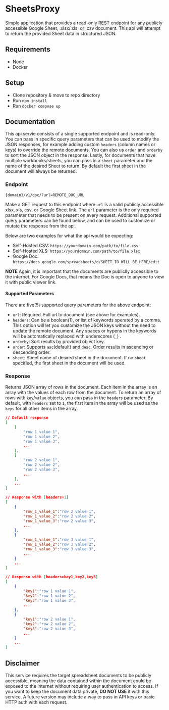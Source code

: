 # SheetsProxy
Simple application that provides a read-only REST endpoint for any publicly accessible Google Sheet, .xlsx/.xls, or .csv document. This api will attempt to return the provided Sheet data in structured JSON.

## Requirements 
- Node
- Docker

## Setup
- Clone repository & move to repo directory
- Run `npm install`
- Run `docker compose up`

## Documentation
This api servie consists of a single supported endpoint and is read-only. You can pass in specific query parameters that can be used to modify the JSON responses, for example adding custom `headers` (column names or keys) to override the remote documents. You can also us `order` and `orderby` to sort the JSON object in the response.  Lastly, for documents that have multiple workbooks/sheets, you can pass in a `sheet` parameter and the name of the desired Sheet to return. By default the first sheet in the document will always be returned.

### Endpoint
`{domain}/v1/doc/?url=REMOTE_DOC_URL`

Make a GET request to this endpoint where `url` is a valid publicly accessible xlsx, xls, csv, or Google Sheet link. The  `url` parameter is the only required parameter that needs to be present on every request. Additional supported query parameters can be found below, and can be used to customize or mutate the response from the api.

Below are two examples for what the api would be expecting:
- Self-Hosted CSV: `https://yourdomain.com/path/to/file.csv`
- Self-Hosted XLS: `https://yourdomain.com/path/to/file.xlsx`
- Google Doc: `https://docs.google.com/spreadsheets/d/SHEET_ID_WILL_BE_HERE/edit`

__NOTE__ Again, it is important that the documents are publiclly accessible to the internet. For Google Docs, that means the Doc is open to anyone to view it with public viewer link.

#### Supported Parameters 
There are five(5) supported query parameters for the above endpoint:
- `url`: Required. Full url to document (see above for examples).
- `headers`: Can be a boolean(1), or list of keywords sperated by a comma. This option will let you customize the JSON keys without the need to update the remote document. Any spaces or hypens in the keywords will be automatically replaced with underscores (`_`) .
- `orderby`: Sort results by provided object key.
- `order`: Supports `asc`(default) and `desc`. Order results in ascending or descending order.
- `sheet`: Sheet name of desired sheet in the document. If no `sheet` specified, the first sheet in the document will be used.

### Response
Returns JSON array of rows in the document. Each item in the array is an array with the values of each row from the document. To return an array of rows with `key`/`value` objects, you can pass in the `headers` parameter. By default, with `headers` set to `1`, the first item in the array will be used as the  `keys` for all other items in the array.
```JSON
// Default response
[
    [
        "row 1 value 1",
        "row 1 value 2",
        "row 1 value 3",
        ...
    ],
    [
        "row 2 value 1",
        "row 2 value 2",
        "row 2 value 3",
        ...
    ],
    ...
]

// Response with [headers=1]
[
    {
        "row_1_value_1":"row 2 value 1",
        "row_1_value_2":"row 2 value 2",
        "row_1_value_3":"row 2 value 3",
        ...
    },
    {
        "row_1_value_1":"row 3 value 1",
        "row_1_value_2":"row 3 value 2",
        "row_1_value_3":"row 3 value 3",
        ...
    }
    ...
]

// Response with [headers=key1,key2,key3]
[
    {
        "key1":"row 1 value 1",
        "key2":"row 1 value 2",
        "key3":"row 1 value 3",
        ...
    },
    {
        "key1":"row 2 value 1",
        "key2":"row 2 value 2",
        "key3":"row 2 value 3",
        ...
    }
    ...
]
```

## Disclaimer
This service requires the target spreadsheet documents to be publicly accessible, meaning the data contained within the document could be exposed to the internet without requiring user authentication to access. If you want to keep the document data private, __DO NOT USE__ it with this service. A future version may include a way to pass in API keys or basic HTTP auth with each request.